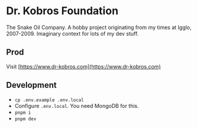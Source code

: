# Dr. Kobros Foundation

The Snake Oil Company. A hobby project originating from my times at Igglo, 2007-2009. Imaginary context for lots of my dev stuff.

## Prod

Visit [https://www.dr-kobros.com](https://www.dr-kobros.com)

## Development

- `cp .env.example .env.local`
- Configure `.env.local`. You need MongoDB for this.
- `pnpm i`
- `pnpm dev`
